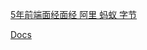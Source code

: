 
[5年前端面经面经 阿里 蚂蚁 字节](https://juejin.cn/post/7341288345782353961)

[Docs](https://bytedance.larkoffice.com/base/app8Ok6k9qafpMkgyRbfgxeEnet)
